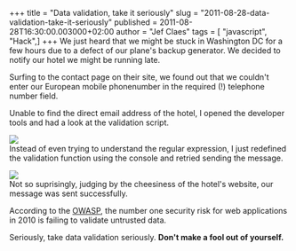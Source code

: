 +++
title = "Data validation, take it seriously"
slug = "2011-08-28-data-validation-take-it-seriously"
published = 2011-08-28T16:30:00.003000+02:00
author = "Jef Claes"
tags = [ "javascript", "Hack",]
+++
We just heard that we might be stuck in Washington DC for a few hours
due to a defect of our plane's backup generator. We decided to notify
our hotel we might be running late.  
  
Surfing to the contact page on their site, we found out that we couldn't
enter our European mobile phonenumber in the required (!) telephone
number field.  
  
Unable to find the direct email address of the hotel, I opened the
developer tools and had a look at the validation script.  
  
[![](../images/thumbnails/2011-08-28-data-validation-take-it-seriously-Afbeelding%2B7.png)](../images/2011-08-28-data-validation-take-it-seriously-Afbeelding%2B7.png)  
Instead of even trying to understand the regular expression, I just
redefined the validation function using the console and retried sending
the message.  
  
[![](../images/thumbnails/2011-08-28-data-validation-take-it-seriously-Afbeelding%2B8.png)](../images/2011-08-28-data-validation-take-it-seriously-Afbeelding%2B8.png)  
Not so suprisingly, judging by the cheesiness of the hotel's website,
our message was sent successfully.  
  
According to the
[OWASP](https://www.owasp.org/index.php/Top_10_2010-Main), the number
one security risk for web applications in 2010 is failing to validate
untrusted data.  
  
Seriously, take data validation seriously. <span
style="font-weight:bold;">Don't make a fool out of yourself. </span>
